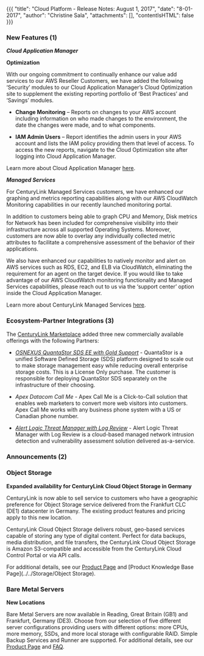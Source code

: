 {{{
"title": "Cloud Platform - Release Notes: August 1, 2017",
"date": "8-01-2017",
"author": "Christine Sala",
"attachments": [],
"contentIsHTML": false
}}}

### New Features (1)

***Cloud Application Manager***

**Optimization**

With our ongoing commitment to continually enhance our value add services to our AWS Reseller Customers, we have added the following ‘Security’ modules to our Cloud Application Manager’s Cloud Optimization site to supplement the existing reporting portfolio of ‘Best Practices’ and ‘Savings’ modules.                                                                                                                    
* **Change Monitoring** – Reports on changes to your AWS account including information on who made changes to the environment, the date the changes were made, and to what components.

* **IAM Admin Users** – Report identifies the admin users in your AWS account and lists the IAM policy providing them that level of access. To access the new reports, navigate to the Cloud Optimization site after logging into Cloud Application Manager.

Learn more about Cloud Application Manager [here](https://www.ctl.io/cloud-application-manager/).

***Managed Services***

For CenturyLink Managed Services customers, we have enhanced our graphing and metrics reporting capabilities along with our AWS CloudWatch Monitoring capabilities in our recently launched monitoring portal.

In addition to customers being able to graph CPU and Memory, Disk metrics for Network has been included for comprehensive visibility into their infrastructure across all supported Operating Systems. Moreover, customers are now able to overlay any individually collected metric attributes to facilitate a comprehensive assessment of the behavior of their applications.

We also have enhanced our capabilities to natively monitor and alert on AWS services such as RDS, EC2, and ELB via CloudWatch, eliminating the requirement for an agent on the target device. If you would like to take advantage of our AWS CloudWatch monitoring functionality and Managed Services capabilities, please reach out to us via the ‘support center’ option inside the Cloud Application Manager.

Learn more about CenturyLink Managed Services [here](https://www.ctl.io/product-overview/#managed-services).

### Ecosystem-Partner Integrations (3)

The [CenturyLink Marketplace](https://www.ctl.io/marketplace/) added three new commercially available offerings with the following Partners:

* [*OSNEXUS QuantaStor SDS EE with Gold Support*](https://www.ctl.io/marketplace/partner/ZV5T/product/QuantaStor%20SDS%20with%20Gold%20Support%20%20%28License%20Only%29/) - QuantaStor is a unified Software Defined Storage (SDS) platform designed to scale out to make storage management easy while reducing overall enterprise storage costs. This is a License Only purchase. The customer is responsible for deploying QuantaStor SDS separately on the infrastructure of their choosing.

* *Apex Datacom Call Me* - Apex Call Me is a Click-to-Call solution that enables web marketers to convert more web visitors into customers. Apex Call Me works with any business phone system with a US or Canadian phone number.

* [*Alert Logic Threat Manager with Log Review*](https://www.ctl.io/marketplace/partner/PST/product/Alert%20Logic%20Log%20Manager%20with%20Log%20Review/) - Alert Logic Threat Manager with Log Review is a cloud-based managed network intrusion detection and vulnerability assessment solution delivered as-a-service.

### Announcements (2)

### Object Storage

**Expanded availability for CenturyLink Cloud Object Storage in Germany**

CenturyLink is now able to sell service to customers who have a geographic preference for Object Storage service delivered from the Frankfurt CLC (DE1) datacenter in Germany. The existing product features and pricing apply to this new location.

CenturyLink Cloud Object Storage delivers robust, geo-based services capable of storing any type of digital content. Perfect for data backups, media distribution, and file transfers, the CenturyLink Cloud Object Storage is Amazon S3-compatible and accessible from the CenturyLink Cloud Control Portal or via API calls.

For additional details, see our [Product Page](https://www.ctl.io/object-storage/) and [Product Knowledge Base Page](../../Storage/Object Storage).

### Bare Metal Servers

**New Locations**

Bare Metal Servers are now available in Reading, Great Britain (GB1) and Frankfurt, Germany (DE3). Choose from our selection of five different server configurations providing users with different options: more CPUs, more memory, SSDs, and more local storage with configurable RAID. Simple Backup Services and Runner are supported.
For additional details, see our [Product Page](https://www.ctl.io/bare-metal/) and [FAQ](../../Servers/bare-metal-faq.md).
